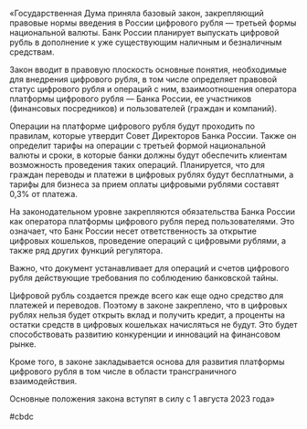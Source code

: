 
«Государственная Дума приняла базовый закон, закрепляющий правовые нормы введения в России цифрового рубля — третьей формы национальной валюты. Банк России планирует выпускать цифровой рубль в дополнение к уже существующим наличным и безналичным средствам.

Закон вводит в правовую плоскость основные понятия, необходимые для внедрения цифрового рубля, в том числе определяет правовой статус цифрового рубля и операций с ним, взаимоотношения оператора платформы цифрового рубля — Банка России, ее участников (финансовых посредников) и пользователей (граждан и компаний).

Операции на платформе цифрового рубля будут проходить по правилам, которые утвердит Совет Директоров Банка России. Также он определит тарифы на операции с третьей формой национальной валюты и сроки, в которые банки должны будут обеспечить клиентам возможность проведения таких операций. Планируется, что для граждан переводы и платежи в цифровых рублях будут бесплатными, а тарифы для бизнеса за прием оплаты цифровыми рублями составят 0,3% от платежа.

На законодательном уровне закрепляются обязательства Банка России как оператора платформы цифрового рубля перед пользователями. Это означает, что Банк России несет ответственность за открытие цифровых кошельков, проведение операций с цифровыми рублями, а также ряд других функций регулятора.

Важно, что документ устанавливает для операций и счетов цифрового рубля действующие требования по соблюдению банковской тайны.

Цифровой рубль создается прежде всего как еще одно средство для платежей и переводов. Поэтому в законе закреплено, что в цифровых рублях нельзя будет открыть вклад и получить кредит, а проценты на остатки средств в цифровых кошельках начисляться не будут. Это будет способствовать развитию конкуренции и инноваций на финансовом рынке.

Кроме того, в законе закладывается основа для развития платформы цифрового рубля в том числе в области трансграничного взаимодействия.

Основные положения закона вступят в силу с 1 августа 2023 года»

#cbdc 